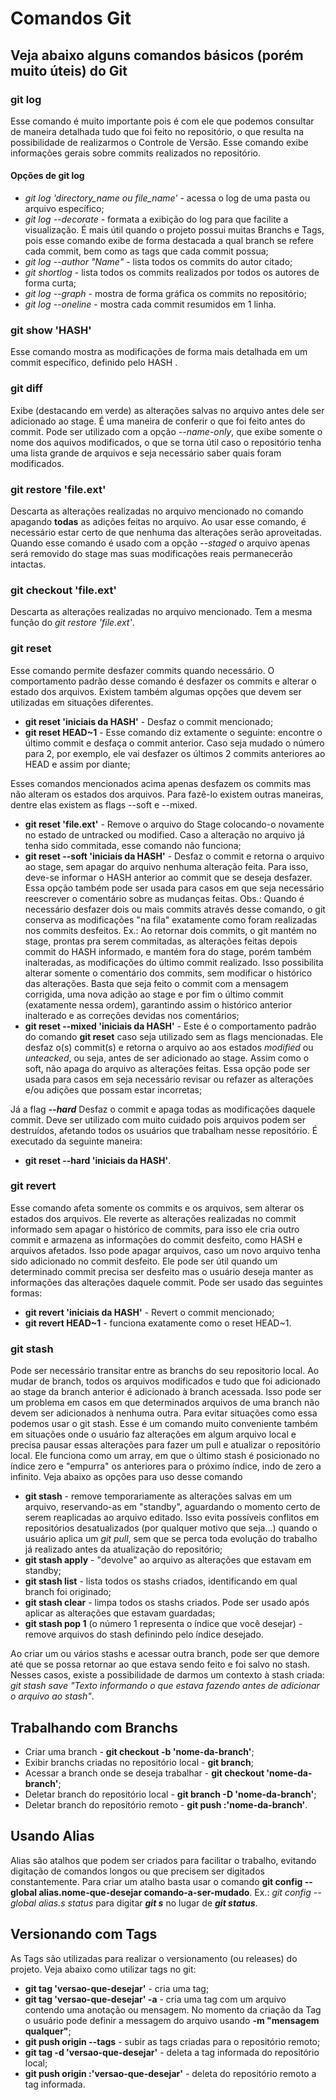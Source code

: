 
# Comandos Git

## Veja abaixo alguns comandos básicos (porém muito úteis) do Git

### **git log**
 
 Esse comando é muito importante pois é com ele que podemos consultar de maneira detalhada tudo que foi feito no repositório, o que resulta na possibilidade de realizarmos o Controle de Versão. Esse comando exibe informações gerais sobre commits realizados no repositório. 

#### Opções de git log
* *git log 'directory_name ou file_name'* - acessa o log de uma pasta ou arquivo específico;
* *git log --decorate* - formata a exibição do log para que facilite a visualização. É mais útil quando o projeto possui muitas Branchs e Tags, pois esse comando exibe de forma destacada a qual branch se refere cada commit, bem como as tags que cada commit possua;
* *git log --author "Name"* - lista todos os commits do autor citado;
* *git shortlog* - lista todos os commits realizados por todos os autores de forma curta;
* *git log --graph* - mostra de forma gráfica os commits no repositório;
* *git log --oneline* - mostra cada commit resumidos em 1 linha.

### **git show 'HASH'**

 Esse comando mostra as modificações de forma mais detalhada em um commit específico, definido pelo HASH .

 ### **git diff**

Exibe (destacando em verde) as alterações salvas no arquivo antes dele ser adicionado ao stage. É uma maneira de conferir o que foi feito antes do commit. Pode ser utilizado com a opção *--name-only*, que exibe somente o nome dos aquivos modificados, o que se torna útil caso o repositório tenha uma lista grande de arquivos e seja necessário saber quais foram modificados.

### **git restore 'file.ext'**

 Descarta as alterações realizadas no arquivo mencionado no comando apagando **todas** as adições feitas no arquivo. Ao usar esse comando, é necessário estar certo de que nenhuma das alterações serão aproveitadas. Quando esse comando é usado com a opção _--staged_ o arquivo apenas será removido do stage mas suas modificações reais permanecerão intactas.

### **git checkout 'file.ext'**

Descarta as alterações realizadas no arquivo mencionado. Tem a mesma função do *git restore 'file.ext'*.

### **git reset**

Esse comando permite desfazer commits quando necessário. O comportamento padrão desse comando é desfazer os commits e alterar o estado dos arquivos. Existem também algumas opções que devem ser utilizadas em situações diferentes. 

* **git reset 'iniciais da HASH'** - Desfaz o commit mencionado;
* **git reset HEAD~1** - Esse comando diz extamente o seguinte: encontre o último commit e desfaça o commit anterior. Caso seja mudado o número para 2, por exemplo, ele vai desfazer os últimos 2 commits anteriores ao HEAD e assim por diante;

Esses comandos mencionados acima apenas desfazem os commits mas não alteram os estados dos arquivos. Para fazê-lo existem outras maneiras, dentre elas existem as flags --soft e --mixed.

* **git reset 'file.ext'** - Remove o arquivo do Stage colocando-o novamente no estado de untracked ou modified. Caso a alteração no arquivo já tenha sido commitada, esse comando não funciona;
* **git reset --soft 'iniciais da HASH'** - Desfaz o commit e retorna o arquivo ao stage, sem apagar do arquivo nenhuma alteração feita. Para isso, deve-se informar o HASH anterior ao commit que se deseja desfazer. Essa opção também pode ser usada para casos em que seja necessário reescrever o comentário sobre as mudanças feitas. 
Obs.: Quando é necessário desfazer dois ou mais commits através desse comando, o git conserva as modificações "na fila" exatamente como foram realizadas nos commits desfeitos. Ex.: Ao retornar dois commits, o git mantém no stage, prontas pra serem commitadas, as alterações feitas depois commit do HASH informado, e mantém fora do stage, porém também inalteradas, as modificações do último commit realizado. Isso possibilita alterar somente o comentário dos commits, sem modificar o histórico das alterações. Basta que seja feito o commit com a mensagem corrigida, uma nova adição ao stage e por fim o último commit (exatamente nessa ordem), garantindo assim o histórico anterior inalterado e as correções devidas nos comentários;
* **git reset --mixed 'iniciais da HASH'** - Este é o comportamento padrão do comando **git reset** caso seja utilizado sem as flags mencionadas. Ele desfaz o(s) commit(s) e retorna o arquivo ao aos estados *modified* ou *unteacked*, ou seja, antes de ser adicionado ao stage. Assim como o soft, não apaga do arquivo as alterações feitas. Essa opção pode ser usada para casos em seja necessário revisar ou refazer as alterações e/ou adições que possam estar incorretas;

Já a flag *__--hard__* Desfaz o commit e apaga todas as modificações daquele commit. Deve ser utilizado com muito cuidado pois arquivos podem ser destruídos, afetando todos os usuários que trabalham nesse repositório. É executado da seguinte maneira:

* **git reset --hard 'iniciais da HASH'**.



### **git revert**

Esse comando afeta somente os commits e os arquivos, sem alterar os estados dos arquivos. Ele reverte as alterações realizadas no commit informado sem apagar o histórico de commits, para isso ele cria outro commit e armazena as informações do commit desfeito, como HASH e arquivos afetados. Isso pode apagar arquivos, caso um novo arquivo tenha sido adicionado no commit desfeito. Ele pode ser útil quando um determinado commit precisa ser desfeito mas o usuário deseja manter as informações das alterações daquele commit. Pode ser usado das seguintes formas:

* **git revert 'iniciais da HASH'** - Revert o commit mencionado;
* **git revert HEAD~1** - funciona exatamente como o reset HEAD~1.

### **git stash**

Pode ser necessário transitar entre as branchs do seu repositorio local. Ao mudar de branch, todos os arquivos modificados e tudo que foi adicionado ao stage da branch anterior é adicionado à branch acessada. Isso pode ser um problema em casos em que determinados arquivos de uma branch não devem ser adicionados à nenhuma outra. Para evitar situações como essa podemos usar o git stash. Esse é um comando muito conveniente também em situações onde o usuário faz alterações em algum arquivo local e precisa pausar essas alterações para fazer um pull e atualizar o repositório local. Ele funciona como um array, em que o último stash é posicionado no índice zero e "empurra" os anteriores para o próximo índice, indo de zero a infinito. Veja abaixo as opções para uso desse comando

* **git stash** - remove temporariamente as alterações salvas em um arquivo, reservando-as em "standby", aguardando o momento certo de serem reaplicadas ao arquivo editado. Isso evita possíveis conflitos em repositórios desatualizados (por qualquer motivo que seja...) quando o usuário aplica um *git pull*, sem que se perca toda evolução do trabalho já realizado antes da atualização do repositório;
* **git stash apply** - "devolve" ao arquivo as alterações que estavam em standby;
* **git stash list** - lista todos os stashs criados, identificando em qual branch foi originado;
* **git stash clear** - limpa todos os stashs criados. Pode ser usado após aplicar as alterações que estavam guardadas;
* **git stash pop 1** (o número 1 representa o índice que você desejar) - remove arquivos do stash definindo pelo índice desejado.

Ao criar um ou vários stashs e acessar outra branch, pode ser que demore até que se possa retornar ao que estava sendo feito e foi salvo no stash. Nesses casos, existe a possibilidade de darmos um contexto à stash criada:
*git stash save "Texto informando o que estava fazendo antes de adicionar o arquivo ao stash"*.


## Trabalhando com Branchs

* Criar uma branch - **git checkout -b 'nome-da-branch'**;
* Exibir branchs criadas no repositório local - **git branch**;
* Acessar a branch onde se deseja trabalhar - **git checkout 'nome-da-branch'**;
* Deletar branch do repositório local - **git branch -D 'nome-da-branch'**;
* Deletar branch do repositório remoto - **git push :'nome-da-branch'**.


## Usando Alias

Alias são atalhos que podem ser criados para facilitar o trabalho, evitando digitação de comandos longos ou que precisem ser digitados constantemente. Para criar um atalho basta usar o comando **git config --global alias.nome-que-desejar comando-a-ser-mudado**.
Ex.: *git config --global alias.s status* para digitar __*git s*__ no lugar de __*git status*__.


## Versionando com Tags

As Tags são utilizadas para realizar o versionamento (ou releases) do projeto. Veja abaixo como utilizar tags no git:

* **git tag 'versao-que-desejar'** - cria uma tag;
* **git tag 'versao-que-desejar' -a** - cria uma tag com um arquivo contendo uma anotação ou mensagem. No momento da criação da Tag o usuário pode definir a messagem do arquivo usando __-m "mensagem qualquer"__;
* **git push origin --tags** - subir as tags criadas para o repositório remoto;
* **git tag -d 'versao-que-desejar'** - deleta a tag informada do repositório local;
* **git push origin :'versao-que-desejar'** - deleta do repositório remoto a tag informada.
